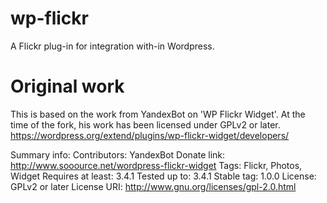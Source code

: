 wp-flickr
=========

A Flickr plug-in for integration with-in Wordpress.


Original work
=============

This is based on the work from YandexBot on 'WP Flickr Widget'.
At the time of the fork, his work has been licensed under GPLv2 or later.
https://wordpress.org/extend/plugins/wp-flickr-widget/developers/

Summary info:
Contributors: YandexBot
Donate link: http://www.sooource.net/wordpress-flickr-widget
Tags: Flickr, Photos, Widget
Requires at least: 3.4.1
Tested up to: 3.4.1
Stable tag: 1.0.0
License: GPLv2 or later
License URI: http://www.gnu.org/licenses/gpl-2.0.html
